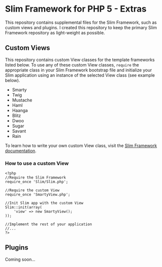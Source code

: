 # Slim Framework for PHP 5 - Extras

This repository contains supplemental files for the Slim Framework, such as custom views and plugins. I created this repository to keep the primary Slim Framework repository as light-weight as possible.

## Custom Views

This repository contains custom View classes for the template frameworks listed below. To use any of these custom View classes, `require` the appropriate class in your Slim Framework bootstrap file and initialize your Slim application using an instance of the selected View class (see example below).

* Smarty
* Twig
* Mustache
* Haml
* Haanga
* Blitz
* Dwoo
* Sugar
* Savant
* Rain

To learn how to write your own custom View class, visit the [Slim Framework documentation](https://github.com/codeguy/Slim/wiki/Slim-Framework-Documentation#custom-views).

### How to use a custom View

    <?php
    //Require the Slim Framework
    require_once 'Slim/Slim.php';

    //Require the custom View
    require_once 'SmartyView.php';

    //Init Slim app with the custom View
    Slim::init(array(
        'view' => new SmartyView();
    ));

    //Implement the rest of your application
    //...
    ?>

## Plugins

Coming soon...